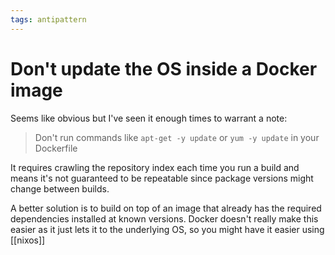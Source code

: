 ```yaml
---
tags: antipattern
---
```


# Don't update the OS inside a Docker image
Seems like obvious but I've seen it enough times to warrant a note:

> Don't run commands like `apt-get -y update` or `yum -y update` in your Dockerfile

It requires crawling the repository index each time you run a build and means it's not guaranteed to be repeatable since package versions might change between builds.

A better solution is to build on top of an image that already has the required dependencies installed at known versions. Docker doesn't really make this easier as it just lets it to the underlying OS, so you might have it easier using [[nixos]]
